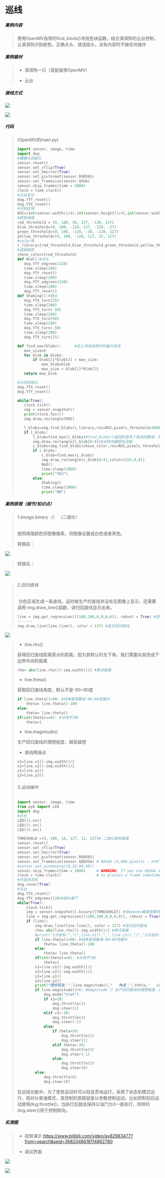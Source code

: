 # 巡线

##### 案例内容

>​	使用OpenMV自带的find_blods()寻找色块函数，结合湃湃狗的云台控制，让湃湃狗识别颜色，正确点头、错误摇头，没有内容时不做任何操作

##### 案例器材

>* 湃湃狗一只（高配版带OpenMV）
>
>* 云台
>

##### 接线方式


![](/pic/ch5/5.2.1/1.png) 

![](/pic/ch5/5.2.1/2.png) 

##### 代码

>(OpenMV的main.py)
>
>```python
>import sensor, image, time
>import dog
>#摄像头初始化
>sensor.reset()
>sensor.set_vflip(True)
>sensor.set_hmirror(True)
>sensor.set_pixformat(sensor.RGB565)
>sensor.set_framesize(sensor.QVGA)
>sensor.skip_frames(time = 2000)
>clock = time.clock()
>#云台复位
>dog.YTY_reset()
>dog.YTX_reset()
>#识别区域
>ROI=(int(sensor.width()/4),int(sensor.height()/4),int(sensor.width()/2),int(sensor.height()/2))
>#颜色阈值
>red_threshold = (0, 100, 30, 127, -128, 127)
>blue_threshold=(0, 100, -128, 127, -128, -27)
>green_threshold=(0, 100, -128, -30, -128, 127)
>yellow_threshold=(0, 100, -128, 127, 32, 127)
>#color库
>c_library=[red_threshold,blue_threshold,green_threshold,yellow_threshold]
>#选择颜色
>chose_color=[red_threshold]
>def Nod():#点头
>    dog.YTY_edgrees(120)
>    time.sleep(200)
>    dog.YTY_reset()
>    time.sleep(200)
>    dog.YTY_edgrees(120)
>    time.sleep(200)
>    dog.YTY_reset()
>def Shaking():#摇头
>    dog.YTX_turn(25)
>    time.sleep(200)
>    dog.YTX_turn(-50)
>    time.sleep(200)
>    dog.YTX_turn(50)
>    time.sleep(200)
>    dog.YTX_turn(-50)
>    time.sleep(200)
>    dog.YTX_turn(25)
>
>def find_max(blobs):      #定义寻找视觉中的最大色块
>    max_size=0
>    for blob in blobs:
>        if blob[2]*blob[3] > max_size:
>            max_blob=blob
>            max_size = blob[2]*blob[3]
>    return max_blob
>
>#云台初始化
>dog.YTX_reset()
>dog.YTY_reset()
>
>while(True):
>    clock.tick()
>    img = sensor.snapshot()
>    print(clock.fps())
>    img.draw_rectangle(ROI)
>
>    l_blobs=img.find_blobs(c_library,roi=ROI,pixels_threshold=1000)#先寻找有无颜色库中色块，pixels_threshold=1000表示像素小于1000的色块不统计
>    if l_blobs:
>        l_blob=find_max(l_blobs)#find_blobs()返回的是多个色块的数组，我们只需要最大的一个色块
>        img.draw_rectangle(l_blob[0:4])#对色块画矩形边框
>        c_blobs=img.find_blobs(chose_color,roi=ROI,pixels_threshold=1000)
>        if c_blobs:
>            c_blob=find_max(c_blobs)
>            img.draw_rectangle(c_blob[0:4],color=(255,0,0))
>            Nod()
>            time.sleep(1000)
>            print("YES")
>        else:
>            Shaking()
>            time.sleep(1000)
>            print("NO")
>```
>

##### 案例原理（细节/知识点）

>###### 1.iimage.binary（） （二值化）
>
>  按照阈值颜色将图像像素，将图像设置成白色或者黑色。
>
>  转换前：
>

![](/pic/ch5/5.2.1/3.png) 

>  转换后：
>

![](/pic/ch5/5.2.1/4.png) 

>###### 2.回归直线
>
>  ​	白色区域生成一条直线，这时候生产的直线并没有在图像上显示，还需要调用	img.draw_line()函数，讲归回直线显示出来。
>
> ```python
>line = img.get_regression([(100,100,0,0,0,0)], robust = True) #回归直线（未显示）
>·······
>img.draw_line(line.line(), color = 127) #显示回归直线
> ```
>

![](/pic/ch5/5.2.1/5.png) 

>- line.rho()
>
> 获得回归直线距离原点的距离，因为其默认时左下角，我们需要向其改成下边界中间的距离
>
>   ```python
> rho= abs(line.rho())-img.width()/2 #原点距离
>   ```
>
>- line.theta()
>
> 获取回归直线角度，默认不是-90~90度
>
> ```python
> if line.theta()>90: #将角度调整成-90~90范围内
>     theta= line.theta()-180
> else:
>     theta= line.theta()
> if(int(theta)==0): #分母不为0
>     theta=1
> ```
>
>- line.magnitude()
>
> 生产回归直线的理想程度，越高越想
>
>- 直线两端点
>
> ```python
> x1=line.x1()-img.width()/2
> x2=line.x2()-img.width()/2
> y1=line.y1()
> y2=line.y2()
> ```
>
>###### 3.运动操作
>
>   ```python
>   import sensor, image, time
>   from pyb import LED
>   import dog
>   #补光
>   LED(1).on()
>   LED(2).on()
>   LED(3).on()
>   
>   THRESHOLD =(0, 100, 16, 127, 11, 127)# 二值化颜色阈值
>   sensor.reset()
>   sensor.set_vflip(True)
>   sensor.set_hmirror(True)
>   sensor.set_pixformat(sensor.RGB565)
>   sensor.set_framesize(sensor.QQQVGA) # 80x60 (4,800 pixels) - O(N^2) max = 2,3040,000.
>   #sensor.set_windowing([0,20,80,40])
>   sensor.skip_frames(time = 2000)     # WARNING: If you use QQVGA it may take seconds
>   clock = time.clock()                # to process a frame sometimes.
>   #开启状态机
>   dog.rover(True)
>   #云台
>   dog.YTX_reset()
>   dog.YTY_edgrees(130)#镜头朝下
>   while(True):
>       clock.tick()
>       img = sensor.snapshot().binary([THRESHOLD]) #将openmv截取图像改为阈值选择模式（黑白模式）
>       line = img.get_regression([(100,100,0,0,0,0)], robust = True) #回归直线（未显示）
>       if (line):
>           img.draw_line(line.line(), color = 127) #显示回归直线
>           rho= abs(line.rho())-img.width()/2 #原点距离
>           #print("1点坐标:","(",line.x1(),",",line.y1(),")","2点坐标:","(",line.x2(),",",line.y2(),")","原点为左下角")
>           if line.theta()>90: #将角度调整成-90~90范围内
>               theta= line.theta()-180
>           else:
>               theta= line.theta()
>           if(int(theta)==0): #分母不为0
>               theta=1
>           x1=line.x1()-img.width()/2
>           x2=line.x2()-img.width()/2
>           y1=line.y1()
>           y2=line.y2()
>           print("理想程度：",line.magnitude(),"   角度：",theta,"   x1(原点为中间):",x1-img.width()/2)
>           if line.magnitude()>5: #magnitude（）生产回归直线的理想程度，越高越想
>               dog.mode("trot")
>               if x1>20:
>                   dog.throttle(3)
>                   dog.steer(1)
>               elif x1<-20:
>                   dog.throttle(3)
>                   dog.steer(-1)
>               else:
>                   if theta>20:
>                       dog.throttle(3)
>                       dog.steer(1)
>                   elif theta<-20:
>                       dog.throttle(3)
>                       dog.steer(-1)
>                   else:
>                       dog.throttle(3)
>                       dog.steer(0)
>           else:
>               dog.throttle(0)
>               dog.steer(0)
>   ```
>
>​	在巡线功能中，为了使其运动时可以较连贯地运行，采用了状态机模式运行，相对以普通模式，其控制的思路就是以参数控制运动，比如控制前后运动使用dog.throttle()，当执行后就会保持以油门为3一直执行，同样的dog.steer()用于控制转向。

##### 实测图

>- 视频演示 [https://www.bilibili.com/video/av82983477?  from=search&seid=3682048618114862780](https://www.bilibili.com/video/av82983477?from=search&seid=3682048618114862780)
>
>- 调试界面
>

![](/pic/ch5/5.2.1/6.png) 

![](/pic/ch5/5.2.1/7.png) 

